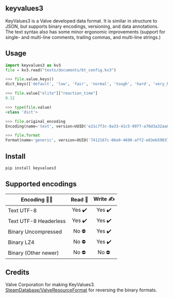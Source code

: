 ## keyvalues3
KeyValues3 is a Valve developed data format. It is similar in structure to JSON, but supports binary encodings, versioning, and data annotations. The text syntax also has some minor ergonomic improvements (support for single- and multi-line comments, trailing commas, and multi-line strings.)

## Usage
```py
import keyvalues3 as kv3
file = kv3.read("tests/documents/bt_config.kv3")
```
```py
>>> file.value.keys()
dict_keys(['default', 'low', 'fair', 'normal', 'tough', 'hard', 'very_hard', 'expert', 'elite'])
```

```py
>>> file.value["elite"]["reaction_time"]
0.12
```
```py
>>> type(file.value)
<class 'dict'>

>>> file.original_encoding
Encoding(name='text', version=UUID('e21c7f3c-8a33-41c5-9977-a76d3a32aa0d'))

>>> file.format
Format(name='generic', version=UUID('7412167c-06e9-4698-aff2-e63eb59037e7'))
```

## Install
```bash
pip install keyvalues3
```

## Supported encodings
| Encoding 👩‍💻 | Read 📖 | Write ✍️ |
| ----------- | :-----: | :-------: |
| Text UTF-8 | Yes ✔️ | Yes ✔️ |
| Text UTF-8 Headerless | Yes ✔️ | Yes ✔️ |
| Binary Uncompressed | No ⛔ | Yes ✔️ |
| Binary LZ4 | No ⛔ | Yes ✔️ |
| Binary (Other newer) | No ⛔ | No ⛔ |

## Credits
Valve Corporation for making KeyValues3.  
[SteamDatabase/ValveResourceFormat](https://github.com/SteamDatabase/ValveResourceFormat/blob/master/ValveResourceFormat/Resource/ResourceTypes/BinaryKV3.cs) for reversing the binary formats.
